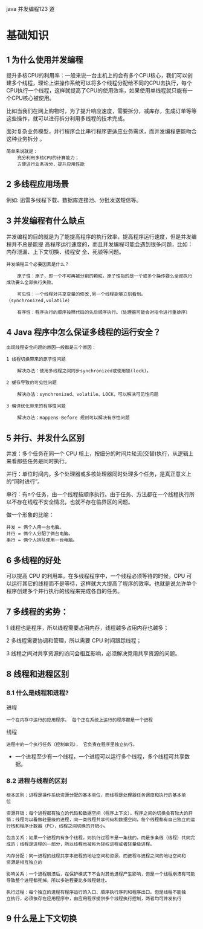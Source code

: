 java 并发编程123 道


# 基础知识

## 1 为什么使用并发编程

提升多核CPU的利用率：一般来说一台主机上的会有多个CPU核心，我们可以创建多个线程，理论上讲操作系统可以将多个线程分配给不同的CPU去执行，每个CPU执行一个线程，这样就提高了CPU的使用效率，如果使用单线程就只能有一个CPU核心被使用。


比如当我们在网上购物时，为了提升响应速度，需要拆分，减库存，生成订单等等这些操作，就可以进行拆分利用多线程的技术完成。

面对复杂业务模型，并行程序会比串行程序更适应业务需求，而并发编程更能吻合这种业务拆分 。

    简单来说就是：
        充分利用多核CPU的计算能力；
        方便进行业务拆分，提升应用性能

## 2 多线程应用场景

例如: 迅雷多线程下载、数据库连接池、分批发送短信等。


##  3 并发编程有什么缺点

并发编程的目的就是为了能提高程序的执行效率，提高程序运行速度，但是并发编程并不总是能提
高程序运行速度的，而且并发编程可能会遇到很多问题，比如：内存泄漏、上下文切换、线程安
全、死锁等问题。


    并发编程三个必要因素是什么？

        原子性：原子，即一个不可再被分割的颗粒。原子性指的是一个或多个操作要么全部执行成功要么全部执行失败。

        可见性：一个线程对共享变量的修改,另一个线程能够立刻看到。（synchronized,volatile）

        有序性：程序执行的顺序按照代码的先后顺序执行。（处理器可能会对指令进行重排序）


## 4 Java 程序中怎么保证多线程的运行安全？


    出现线程安全问题的原因一般都是三个原因：

    1 线程切换带来的原子性问题 

        解决办法：使用多线程之间同步synchronized或使用锁(lock)。

    2 缓存导致的可见性问题 

        解决办法：synchronized、volatile、LOCK，可以解决可见性问题

    3 编译优化带来的有序性问题 

        解决办法：Happens-Before 规则可以解决有序性问题


## 5 并行、并发什么区别

并发：多个任务在同一个 CPU 核上，按细分的时间片轮流(交替)执行，从逻辑上来看那些任务是同时执行。

并行：单位时间内，多个处理器或多核处理器同时处理多个任务，是真正意义上的“同时进行”。

串行：有n个任务，由一个线程按顺序执行。由于任务、方法都在一个线程执行所以不存在线程不安全情况，也就不存在临界区的问题。

做一个形象的比喻：

    并发 = 俩个人用一台电脑。
    并行 = 俩个人分配了俩台电脑。
    串行 = 俩个人排队使用一台电脑。



## 6 多线程的好处

可以提高 CPU 的利用率。在多线程程序中，一个线程必须等待的时候，CPU 可以运行其它的线程而不是等待，这样就大大提高了程序的效率。也就是说允许单个程序创建多个并行执行的线程来完成各自的任务。

## 7 多线程的劣势：

1 线程也是程序，所以线程需要占用内存，线程越多占用内存也越多；

2 多线程需要协调和管理，所以需要 CPU 时间跟踪线程；

3 线程之间对共享资源的访问会相互影响，必须解决竞用共享资源的问题。


## 8 线程和进程区别


### 8.1 什么是线程和进程?

进程

    一个在内存中运行的应用程序。 每个正在系统上运行的程序都是一个进程

线程

    进程中的一个执行任务（控制单元）， 它负责在程序里独立执行。
    
* 一个进程至少有一个线程，一个进程可以运行多个线程，多个线程可共享数据。


### 8.2 进程与线程的区别

```
根本区别：进程是操作系统资源分配的基本单位，而线程是处理器任务调度和执行的基本单
位

资源开销：每个进程都有独立的代码和数据空间（程序上下文），程序之间的切换会有较大的开销；线程可以看做轻量级的进程，同一类线程共享代码和数据空间，每个线程都有自己独立的运行栈和程序计数器（PC），线程之间切换的开销小。

包含关系：如果一个进程内有多个线程，则执行过程不是一条线的，而是多条线（线程）共同完成的；线程是进程的一部分，所以线程也被称为轻权进程或者轻量级进程。

内存分配：同一进程的线程共享本进程的地址空间和资源，而进程与进程之间的地址空间和
资源是相互独立的

影响关系：一个进程崩溃后，在保护模式下不会对其他进程产生影响，但是一个线程崩溃有可能导致整个进程都死掉。所以多进程要比多线程健壮。

执行过程：每个独立的进程有程序运行的入口、顺序执行序列和程序出口。但是线程不能独
立执行，必须依存在应用程序中，由应用程序提供多个线程执行控制，两者均可并发执行

```

## 9 什么是上下文切换

